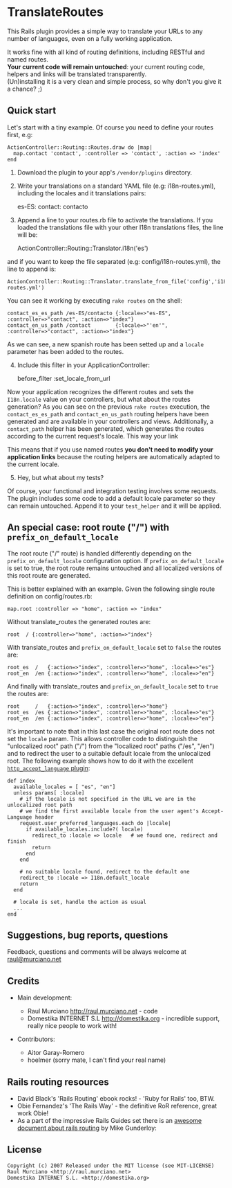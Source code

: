 TranslateRoutes
===============

This Rails plugin provides a simple way to translate your URLs to any number of languages, even on a fully working application.  

It works fine with all kind of routing definitions, including RESTful and named routes.  
**Your current code will remain untouched**: your current routing code, helpers and links will be translated transparently.  
(Un)installing it is a very clean and simple process, so why don't you give it a chance? ;)

Quick start
-----------

Let's start with a tiny example. Of course you need to define your routes first, e.g:

    ActionController::Routing::Routes.draw do |map| 
      map.contact 'contact', :controller => 'contact', :action => 'index'
    end

1) Download the plugin to your app's `/vendor/plugins` directory.

2) Write your translations on a standard YAML file (e.g: i18n-routes.yml), including the locales and it translations pairs:

    es-ES:
      contact: contacto


3) Append a line to your routes.rb file to activate the translations. If you loaded the translations file with
your other I18n translations files, the line will be:

    ActionController::Routing::Translator.i18n('es')
  
and if you want to keep the file separated (e.g: config/i18n-routes.yml), the line to append is:

	ActionController::Routing::Translator.translate_from_file('config','i18n-routes.yml')

You can see it working by executing `rake routes` on the shell:


    contact_es_es_path /es-ES/contacto {:locale=>"es-ES", :controller=>"contact", :action=>"index"}
    contact_en_us_path /contact        {:locale=>"'en'", :controller=>"contact", :action=>"index"}


As we can see, a new spanish route has been setted up and a `locale` parameter has been added to the routes.

4) Include this filter in your ApplicationController:

    before_filter :set_locale_from_url

Now your application recognizes the different routes and sets the `I18n.locale` value on your controllers, 
but what about the routes generation? As you can see on the previous `rake routes` execution, the 
`contact_es_es_path` and `contact_en_us_path` routing helpers have been generated and are 
available in your controllers and views. Additionally, a `contact_path` helper has been generated, which 
generates the routes according to the current request's locale. This way your link 

This means that if you use named routes **you don't need to modify your application links** because the routing helpers are automatically adapted to the current locale.

5) Hey, but what about my tests?

Of course, your functional and integration testing involves some requests. 
The plugin includes some code to add a default locale parameter so they can remain untouched.
Append it to your `test_helper` and it will be applied.

An special case: root route ("/") with `prefix_on_default_locale`
-----------------------------------------------------------------

The root route ("/" route) is handled differently depending on the `prefix_on_default_locale` configuration option. If `prefix_on_default_locale` is set to true, the root route remains untouched and all localized versions of this root route are generated.

This is better explained with an example.  Given the following single route definition on config/routes.rb:

    map.root :controller => "home", :action => "index"

Without translate_routes the generated routes are:

    root  / {:controller=>"home", :action=>"index"}

With translate_routes and `prefix_on_default_locale` set to `false` the routes are:

    root_es  /   {:action=>"index", :controller=>"home", :locale=>"es"}
    root_en  /en {:action=>"index", :controller=>"home", :locale=>"en"}

And finally with translate_routes and `prefix_on_default_locale` set to `true` the routes are:

    root     /   {:action=>"index", :controller=>"home"}
    root_es  /es {:action=>"index", :controller=>"home", :locale=>"es"}
    root_en  /en {:action=>"index", :controller=>"home", :locale=>"en"}

It's important to note that in this last case the original root route does not set the `locale` param.  This allows controller code to distinguish the "unlocalized root" path ("/") from the "localized root" paths ("/es", "/en") and to redirect the user to a suitable default locale from the unlocalized root.  The following example shows how to do it with the excellent [`http_accept_language` plugin](http://github.com/iain/http_accept_language):

    def index
      available_locales = [ "es", "en"]
      unless params[ :locale]
        # if the locale is not specified in the URL we are in the unlocalized root path
        # we find the first available locale from the user agent's Accept-Language header
        request.user_preferred_languages.each do |locale|
          if available_locales.include?( locale)
            redirect_to :locale => locale   # we found one, redirect and finish
            return
          end
        end

        # no suitable locale found, redirect to the default one
        redirect_to :locale => I18n.default_locale
        return
      end

      # locale is set, handle the action as usual
      ...
    end

Suggestions, bug reports, questions
-----------------------------------
Feedback, questions and comments will be always welcome at raul@murciano.net

Credits
-------
* Main development:
  * Raul Murciano <http://raul.murciano.net> - code  
  * Domestika INTERNET S.L <http://domestika.org> - incredible support, really nice people to work with!  

* Contributors:
  * Aitor Garay-Romero
  * hoelmer (sorry mate, I can't find your real name)

Rails routing resources
-----------------------
* David Black's 'Rails Routing' ebook rocks! - 'Ruby for Rails' too, BTW.  
* Obie Fernandez's 'The Rails Way' - the definitive RoR reference, great work Obie!
* As a part of the impressive Rails Guides set there is an [awesome document about rails routing](http://guides.rails.info/routing_outside_in.html) by Mike Gunderloy:


License
-------
    Copyright (c) 2007 Released under the MIT license (see MIT-LICENSE)  
    Raul Murciano <http://raul.murciano.net>  
    Domestika INTERNET S.L. <http://domestika.org>